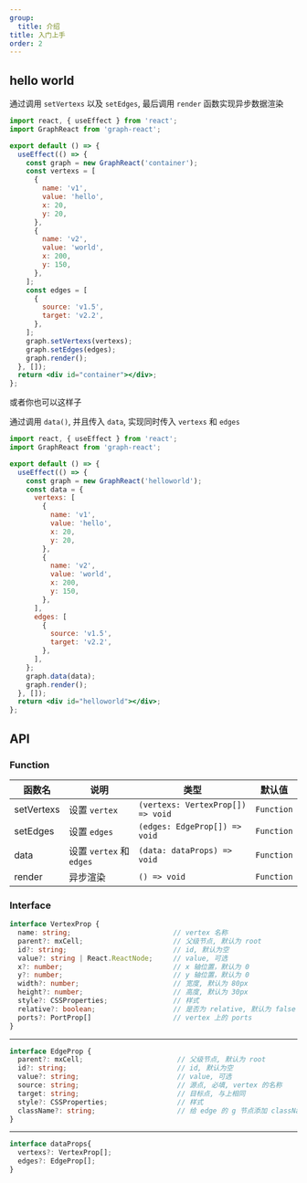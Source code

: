 ```yaml
---
group:
  title: 介绍
title: 入门上手
order: 2
---
```


## hello world

通过调用 `setVertexs` 以及 `setEdges`, 最后调用 `render` 函数实现异步数据渲染

```jsx
import react, { useEffect } from 'react';
import GraphReact from 'graph-react';

export default () => {
  useEffect(() => {
    const graph = new GraphReact('container');
    const vertexs = [
      {
        name: 'v1',
        value: 'hello',
        x: 20,
        y: 20,
      },
      {
        name: 'v2',
        value: 'world',
        x: 200,
        y: 150,
      },
    ];
    const edges = [
      {
        source: 'v1.5',
        target: 'v2.2',
      },
    ];
    graph.setVertexs(vertexs);
    graph.setEdges(edges);
    graph.render();
  }, []);
  return <div id="container"></div>;
};
```

或者你也可以这样子

通过调用 `data()`, 并且传入 `data`, 实现同时传入 `vertexs` 和 `edges`

```jsx
import react, { useEffect } from 'react';
import GraphReact from 'graph-react';

export default () => {
  useEffect(() => {
    const graph = new GraphReact('helloworld');
    const data = {
      vertexs: [
        {
          name: 'v1',
          value: 'hello',
          x: 20,
          y: 20,
        },
        {
          name: 'v2',
          value: 'world',
          x: 200,
          y: 150,
        },
      ],
      edges: [
        {
          source: 'v1.5',
          target: 'v2.2',
        },
      ],
    };
    graph.data(data);
    graph.render();
  }, []);
  return <div id="helloworld"></div>;
};
```

## API

### Function

<!-- prettier-ignore-start -->
| 函数名 | 说明 | 类型 | 默认值 |
| ----- | ---- | ---- | ----- |
| setVertexs | 设置 `vertex` | `(vertexs: VertexProp[]) => void` | `Function` |
| setEdges | 设置 `edges` | `(edges: EdgeProp[]) => void` | `Function` |
| data | 设置 `vertex` 和 `edges` | `(data: dataProps) => void` | `Function` |
| render | 异步渲染 | `() => void` | `Function` |
<!-- prettier-ignore-end -->

### Interface

<!-- prettier-ignore-start -->
```typescript
interface VertexProp {
  name: string;                         // vertex 名称
  parent?: mxCell;                      // 父级节点, 默认为 root
  id?: string;                          // id, 默认为空
  value?: string | React.ReactNode;     // value, 可选
  x?: number;                           // x 轴位置，默认为 0
  y?: number;                           // y 轴位置，默认为 0
  width?: number;                       // 宽度, 默认为 80px
  height?: number;                      // 高度, 默认为 30px
  style?: CSSProperties;                // 样式
  relative?: boolean;                   // 是否为 relative, 默认为 false
  ports?: PortProp[]                    // vertex 上的 ports
}
```
-------
```typescript
interface EdgeProp {
  parent?: mxCell;                       // 父级节点, 默认为 root
  id?: string;                           // id, 默认为空
  value?: string;                        // value, 可选
  source: string;                        // 源点, 必填, vertex 的名称
  target: string;                        // 目标点, 与上相同
  style?: CSSProperties;                 // 样式
  className?: string;                    // 给 edge 的 g 节点添加 className
}
```
-------
```typescript
interface dataProps{
  vertexs?: VertexProp[];
  edges?: EdgeProp[];
}
```
<!-- prettier-ignore-end -->
